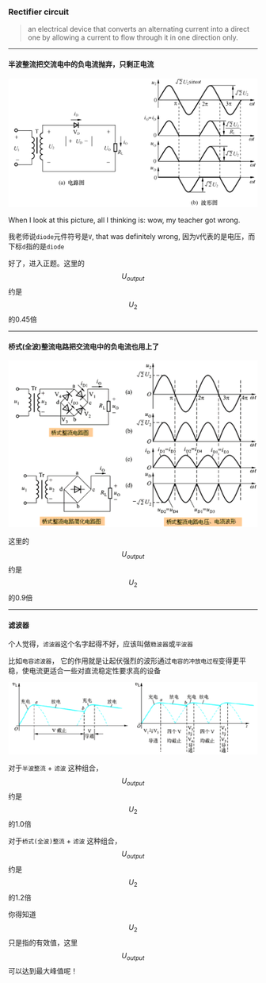 ### Rectifier circuit
> an electrical device that converts an alternating current into a direct one by allowing a current to flow through it in one direction only.

___

#### 半波整流把交流电中的负电流抛弃，只剩正电流

![](/assets/banbo_zhengliu_dianlu.png)

When I look at this picture, all I thinking is: wow, my teacher got wrong.

我老师说`diode`元件符号是`V`, that was definitely wrong, 因为`V`代表的是电压，而下标`d`指的是`diode`

好了，进入正题。这里的 $$U_{output}$$ 约是 $$U_2$$ 的0.45倍

___

#### 桥式(全波)整流电路把交流电中的负电流也用上了

![](/assets/qiaoshi_zhengliu_dianlu.png)

这里的 $$U_{output}$$ 约是 $$U_2$$ 的0.9倍

___

#### 滤波器

个人觉得，`滤波器`这个名字起得不好，应该叫做`稳波器`或`平波器`

比如`电容滤波器`， 它的作用就是让起伏强烈的波形通过`电容的冲放电过程`变得更平稳，使电流更适合一些对直流稳定性要求高的设备

![](/assets/lvbo_wave.png)

对于`半波整流` + `滤波` 这种组合，$$U_{output}$$ 约是 $$U_2$$ 的1.0倍

对于`桥式(全波)整流` + `滤波` 这种组合，$$U_{output}$$ 约是 $$U_2$$ 的1.2倍

你得知道 $$U_2$$ 只是指的有效值，这里 $$U_{output}$$ 可以达到最大峰值呢！


